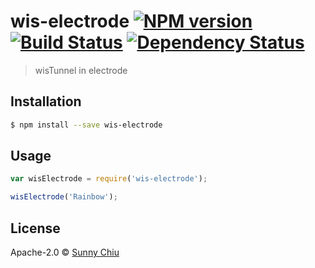 # wis-electrode [![NPM version][npm-image]][npm-url] [![Build Status][travis-image]][travis-url] [![Dependency Status][daviddm-image]][daviddm-url]
> wisTunnel in electrode

## Installation

```sh
$ npm install --save wis-electrode
```

## Usage

```js
var wisElectrode = require('wis-electrode');

wisElectrode('Rainbow');
```
## License

Apache-2.0 © [Sunny Chiu]()


[npm-image]: https://badge.fury.io/js/wis-electrode.svg
[npm-url]: https://npmjs.org/package/wis-electrode
[travis-image]: https://travis-ci.org/Taroka/wis-electrode.svg?branch=master
[travis-url]: https://travis-ci.org/Taroka/wis-electrode
[daviddm-image]: https://david-dm.org/Taroka/wis-electrode.svg?theme=shields.io
[daviddm-url]: https://david-dm.org/Taroka/wis-electrode
